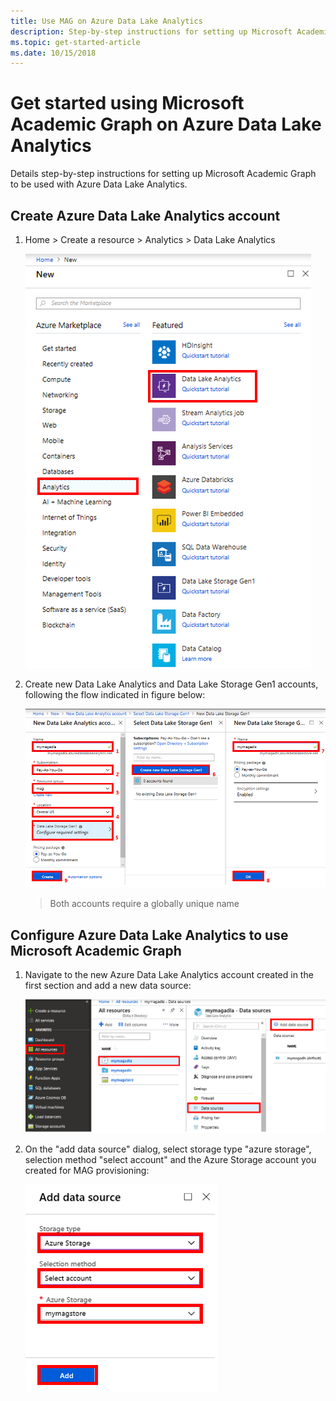 ```yaml
---
title: Use MAG on Azure Data Lake Analytics
description: Step-by-step instructions for setting up Microsoft Academic Graph to be used with Azure Data Lake Analytics
ms.topic: get-started-article
ms.date: 10/15/2018
---
```

# Get started using Microsoft Academic Graph on Azure Data Lake Analytics

Details step-by-step instructions for setting up Microsoft Academic Graph to be used with Azure Data Lake Analytics.

## Create Azure Data Lake Analytics account

1. Home > Create a resource > Analytics > Data Lake Analytics

    ![create-analytics-account-select.png](create-analytics-account-select.png "Create new Azure Data Lake Analytics account")

1. Create new Data Lake Analytics and Data Lake Storage Gen1 accounts, following the flow indicated in figure below:

    ![create-analytics-account-details.png](create-analytics-account-details.png "Enter details for new Azure Data Lake Analytics account")

    > Both accounts require a globally unique name

## Configure Azure Data Lake Analytics to use Microsoft Academic Graph

1. Navigate to the new Azure Data Lake Analytics account created in the first section and add a new data source:

   ![configure-analytics-account-datasource.png](configure-analytics-account-datasource.png "Add new data source to analytics account")

1. On the "add data source" dialog, select storage type "azure storage", selection method "select account" and the Azure Storage account you created for MAG provisioning:

   ![configure-analytics-account-select.png](configure-analytics-account-select.png "Select storage account created earlier")